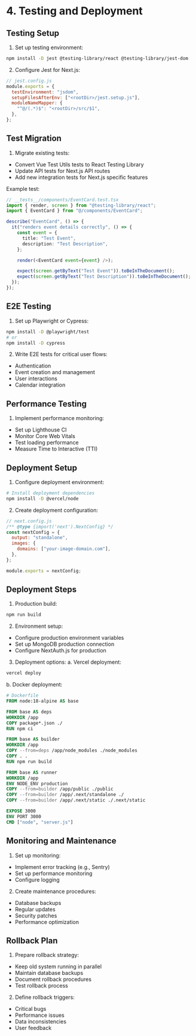 # 4. Testing and Deployment

## Testing Setup

1. Set up testing environment:

```bash
npm install -D jest @testing-library/react @testing-library/jest-dom
```

2. Configure Jest for Next.js:

```javascript
// jest.config.js
module.exports = {
  testEnvironment: "jsdom",
  setupFilesAfterEnv: ["<rootDir>/jest.setup.js"],
  moduleNameMapper: {
    "^@/(.*)$": "<rootDir>/src/$1",
  },
};
```

## Test Migration

1. Migrate existing tests:

- Convert Vue Test Utils tests to React Testing Library
- Update API tests for Next.js API routes
- Add new integration tests for Next.js specific features

Example test:

```typescript
// __tests__/components/EventCard.test.tsx
import { render, screen } from "@testing-library/react";
import { EventCard } from "@/components/EventCard";

describe("EventCard", () => {
  it("renders event details correctly", () => {
    const event = {
      title: "Test Event",
      description: "Test Description",
    };

    render(<EventCard event={event} />);

    expect(screen.getByText("Test Event")).toBeInTheDocument();
    expect(screen.getByText("Test Description")).toBeInTheDocument();
  });
});
```

## E2E Testing

1. Set up Playwright or Cypress:

```bash
npm install -D @playwright/test
# or
npm install -D cypress
```

2. Write E2E tests for critical user flows:

- Authentication
- Event creation and management
- User interactions
- Calendar integration

## Performance Testing

1. Implement performance monitoring:

- Set up Lighthouse CI
- Monitor Core Web Vitals
- Test loading performance
- Measure Time to Interactive (TTI)

## Deployment Setup

1. Configure deployment environment:

```bash
# Install deployment dependencies
npm install -D @vercel/node
```

2. Create deployment configuration:

```javascript
// next.config.js
/** @type {import('next').NextConfig} */
const nextConfig = {
  output: "standalone",
  images: {
    domains: ["your-image-domain.com"],
  },
};

module.exports = nextConfig;
```

## Deployment Steps

1. Production build:

```bash
npm run build
```

2. Environment setup:

- Configure production environment variables
- Set up MongoDB production connection
- Configure NextAuth.js for production

3. Deployment options:
   a. Vercel deployment:

```bash
vercel deploy
```

b. Docker deployment:

```dockerfile
# Dockerfile
FROM node:18-alpine AS base

FROM base AS deps
WORKDIR /app
COPY package*.json ./
RUN npm ci

FROM base AS builder
WORKDIR /app
COPY --from=deps /app/node_modules ./node_modules
COPY . .
RUN npm run build

FROM base AS runner
WORKDIR /app
ENV NODE_ENV production
COPY --from=builder /app/public ./public
COPY --from=builder /app/.next/standalone ./
COPY --from=builder /app/.next/static ./.next/static

EXPOSE 3000
ENV PORT 3000
CMD ["node", "server.js"]
```

## Monitoring and Maintenance

1. Set up monitoring:

- Implement error tracking (e.g., Sentry)
- Set up performance monitoring
- Configure logging

2. Create maintenance procedures:

- Database backups
- Regular updates
- Security patches
- Performance optimization

## Rollback Plan

1. Prepare rollback strategy:

- Keep old system running in parallel
- Maintain database backups
- Document rollback procedures
- Test rollback process

2. Define rollback triggers:

- Critical bugs
- Performance issues
- Data inconsistencies
- User feedback
